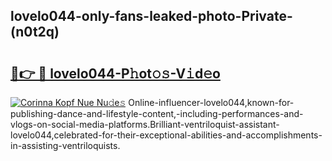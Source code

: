 ## lovelo044-only-fans​-leaked-photo​-Private-(n0t2q)


# <h2><a href="https://mediaupload.pro?title=lovelo044&ref=git">🔗👉 🔴 lovelo044-P𝚑ot𝚘𝚜-V𝚒d𝚎o</a></h2>

[![Corinna Kopf Nue Nu𝚍e𝚜](https://i.imgur.com/0qMVB7G.gif)](https://mediaupload.pro?title=lovelo044&ref=git)
Online-influencer-lovelo044,known-for-publishing-dance-and-lifestyle-content,-including-performances-and-vlogs-on-social-media-platforms.Brilliant-ventriloquist-assistant-lovelo044,celebrated-for-their-exceptional-abilities-and-accomplishments-in-assisting-ventriloquists.  